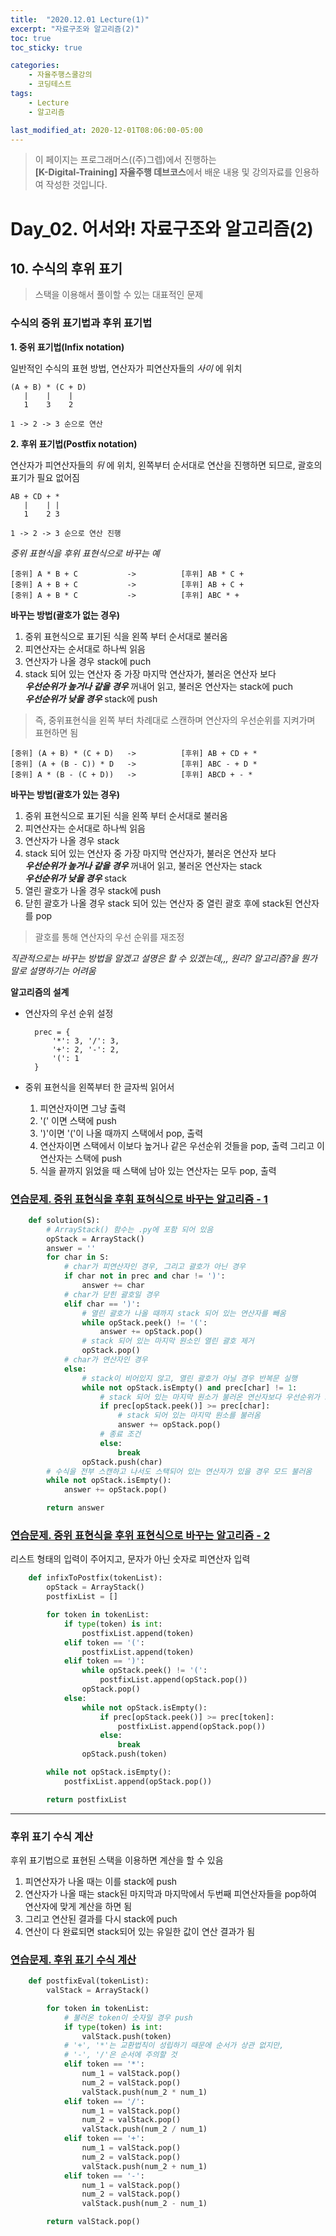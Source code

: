 ```yaml
---
title:  "2020.12.01 Lecture(1)"
excerpt: "자료구조와 알고리즘(2)"
toc: true
toc_sticky: true

categories:
    - 자율주행스쿨강의
    - 코딩테스트
tags:
    - Lecture
    - 알고리즘

last_modified_at: 2020-12-01T08:06:00-05:00
---
```


>이 페이지는 프로그래머스((주)그렙)에서 진행하는\
**[K-Digital-Training] 자율주행 데브코스**에서 배운 내용 및 강의자료를 인용하여 작성한 것입니다.

# Day_02. 어서와! 자료구조와 알고리즘(2)

## **10. 수식의 후위 표기**
>스택을 이용해서 풀이할 수 있는 대표적인 문제

### **수식의 중위 표기법과 후위 표기법**
**1. 중위 표기법(Infix notation)**

일반적인 수식의 표현 방법, 연산자가 피연산자들의 *사이* 에 위치

    (A + B) * (C + D)
       |    |    |   
       1    3    2

    1 -> 2 -> 3 순으로 연산   

**2. 후위 표기법(Postfix notation)**

연산자가 피연산자들의 *뒤* 에 위치,
왼쪽부터 순서대로 연산을 진행하면 되므로, 괄호의 표기가 필요 없어짐

    AB + CD + *
       |    | |
       1    2 3

    1 -> 2 -> 3 순으로 연산 진행

*중위 표현식을 후위 표현식으로 바꾸는 예*

    [중위] A * B + C           ->          [후위] AB * C +
    [중위] A + B + C           ->          [후위] AB + C +
    [중위] A + B * C           ->          [후위] ABC * +

**바꾸는 방법(괄호가 없는 경우)**
1. 중위 표현식으로 표기된 식을 왼쪽 부터 순서대로 불러옴
2. 피연산자는 순서대로 하나씩 읽음
3. 연산자가 나올 경우 stack에 puch
4. stack 되어 있는 연산자 중 가장 마지막 연산자가, 불러온 연산자 보다\
    ***우선순위가 높거나 같을 경우*** 꺼내어 읽고, 불러온 연산자는 stack에 puch\
    ***우선순위가 낮을 경우*** stack에 push
>즉, 중위표현식을 왼쪽 부터 차례대로 스캔하며 연산자의 우선순위를 지켜가며 표현하면 됨

    [중위] (A + B) * (C + D)   ->          [후위] AB + CD + *
    [중위] (A + (B - C)) * D   ->          [후위] ABC - + D *
    [중위] A * (B - (C + D))   ->          [후위] ABCD + - *

**바꾸는 방법(괄호가 있는 경우)**
1. 중위 표현식으로 표기된 식을 왼쪽 부터 순서대로 불러옴
2. 피연산자는 순서대로 하나씩 읽음
3. 연산자가 나올 경우 stack
4. stack 되어 있는 연산자 중 가장 마지막 연산자가, 불러온 연산자 보다\
    ***우선순위가 높거나 같을 경우*** 꺼내어 읽고, 불러온 연산자는 stack\
    ***우선순위가 낮을 경우*** stack
5. 열린 괄호가 나올 경우 stack에 push
6. 닫힌 괄호가 나올 경우 stack 되어 있는 연산자 중 열린 괄호 후에 stack된 연산자를 pop
>괄호를 통해 연산자의 우선 순위를 재조정

*직관적으로는 바꾸는 방법을 알겠고 설명은 할 수 있겠는데,,, 원리? 알고리즘?을 뭔가 말로 설명하기는 어려움*

**알고리즘의 설계**

* 연산자의 우선 순위 설정

        prec = {
            '*': 3, '/': 3,
            '+': 2, '-': 2,
            '(': 1
        }
* 중위 표현식을 왼쪽부터 한 글자씩 읽어서
    1. 피연산자이면 그냥 출력
    2. '(' 이면 스택에 push
    3. ')'이면 '('이 나올 때까지 스택에서 pop, 출력
    4. 연산자이면 스택에서 이보다 높거나 같은 우선순위 것들을 pop, 출력 그리고 이 연산자는 스택에 push
    5. 식을 끝까지 읽었을 때 스택에 남아 있는 연산자는 모두 pop, 출력

### [연습문제. 중위 표현식을 후휘 표혀식으로 바꾸는 알고리즘 - 1](https://github.com/churry75/K-Digital_Programmers/blob/main/Week_01_Data-Structure%2BAlgorithms/2020_12_01_-_Day_02/2020_12_01_-_prac_12.py)

```python
    def solution(S):
        # ArrayStack() 함수는 .py에 포함 되어 있음
        opStack = ArrayStack()
        answer = ''
        for char in S:
            # char가 피연산자인 경우, 그리고 괄호가 아닌 경우
            if char not in prec and char != ')':
                answer += char
            # char가 닫힌 괄호일 경우
            elif char == ')':
                # 열린 괄호가 나올 때까지 stack 되어 있는 연산자를 빼옴
                while opStack.peek() != '(':
                    answer += opStack.pop()
                # stack 되어 있는 마지막 원소인 열린 괄호 제거
                opStack.pop()
            # char가 연산자인 경우
            else:
                # stack이 비어있지 않고, 열린 괄호가 아닐 경우 반복문 실행
                while not opStack.isEmpty() and prec[char] != 1:
                    # stack 되어 있는 마지막 원소가 불러온 연산자보다 우선순위가 크거나 같을 경우
                    if prec[opStack.peek()] >= prec[char]:
                        # stack 되어 있는 마지막 원소를 불러옴
                        answer += opStack.pop()
                    # 종료 조건
                    else:
                        break
                opStack.push(char)
        # 수식을 전부 스캔하고 나서도 스택되어 있는 연산자가 있을 경우 모드 불러옴
        while not opStack.isEmpty():
            answer += opStack.pop()

        return answer
```
### [연습문제. 중위 표현식을 후위 표현식으로 바꾸는 알고리즘 - 2](https://github.com/churry75/K-Digital_Programmers/blob/main/Week_01_Data-Structure%2BAlgorithms/2020_12_01_-_Day_02/2020_12_01_-_prac_13.py)

리스트 형태의 입력이 주어지고, 문자가 아닌 숫자로 피연산자 입력

```python
    def infixToPostfix(tokenList):
        opStack = ArrayStack()
        postfixList = []

        for token in tokenList:
            if type(token) is int:
                postfixList.append(token)
            elif token == '(':
                postfixList.append(token)
            elif token == ')':
                while opStack.peek() != '(':
                    postfixList.append(opStack.pop())
                opStack.pop()
            else:
                while not opStack.isEmpty():
                    if prec[opStack.peek()] >= prec[token]:
                        postfixList.append(opStack.pop())
                    else:
                        break
                opStack.push(token)

        while not opStack.isEmpty():
            postfixList.append(opStack.pop())

        return postfixList
```
-------

### **후위 표기 수식 계산**

후위 표기법으로 표현된 스택을 이용하면 계산을 할 수 있음

1. 피연산자가 나올 때는 이를 stack에 push
2. 연산자가 나올 때는 stack된 마지막과 마지막에서 두번째 피연산자들을 pop하여 연산자에 맞게 계산을 하면 됨
3. 그리고 연산된 결과를 다시 stack에 puch
4. 연산이 다 완료되면 stack되어 있는 유일한 값이 연산 결과가 됨

### [연습문제. 후위 표기 수식 계산](https://github.com/churry75/K-Digital_Programmers/blob/main/Week_01_Data-Structure%2BAlgorithms/2020_12_01_-_Day_02/2020_12_01_-_prac_14.py)

```python
    def postfixEval(tokenList):
        valStack = ArrayStack()

        for token in tokenList:
            # 불러온 token이 숫자일 경우 push
            if type(token) is int:
                valStack.push(token)
            # '+', '*'는 교환법칙이 성립하기 때문에 순서가 상관 없지만,
            # '-', '/'은 순서에 주의할 것
            elif token == '*':
                num_1 = valStack.pop()
                num_2 = valStack.pop()
                valStack.push(num_2 * num_1)
            elif token == '/':
                num_1 = valStack.pop()
                num_2 = valStack.pop()
                valStack.push(num_2 / num_1)
            elif token == '+':
                num_1 = valStack.pop()
                num_2 = valStack.pop()
                valStack.push(num_2 + num_1)
            elif token == '-':
                num_1 = valStack.pop()
                num_2 = valStack.pop()
                valStack.push(num_2 - num_1)

        return valStack.pop()
```
